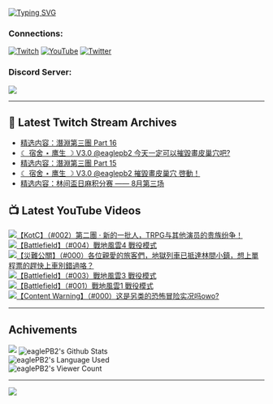 <!--### Hello people, I'm EaglePB2 - The one who building something for fun 👋
Thank you for standby for this profile.   
The purpose of this profile is coming soon.   
You may come back later, as you wish if this readme.md is updated.   -->

<a href="https://git.io/typing-svg"><img src="https://readme-typing-svg.herokuapp.com?font=Fira+Code&duration=1000&pause=5000&vCenter=true&random=false&width=500&lines=%F0%9F%91%8B+Hello+Everyone%2C+I'm+EaglePB2.;%F0%9F%99%87+Thank+you+for+stopping+by+my+profile.+;%F0%9F%94%AD+%3D%3D%3D%3D+%F0%9F%94%AD;%F0%9F%91%8B+%E4%BD%A0%E5%A5%BD%EF%BC%8C%E6%AD%A1%E8%BF%8E%E4%BE%86%E5%88%B0%E6%88%91%E7%9A%84%E4%BB%A3%E7%A2%BC%E5%BA%AB%E3%80%82;%F0%9F%99%87+%E6%84%9F%E8%AC%9D%E5%89%8D%E4%BE%86%E5%8F%83%E8%A7%80%E5%B0%8F%E5%B1%8B+owo~" alt="Typing SVG" /></a>

### Connections:

[![Twitch](https://img.shields.io/badge/Twitch-9347FF?style=flat-square&logo=twitch&logoColor=white)](https://www.twitch.tv/eaglepb2)
[![YouTube](https://img.shields.io/badge/YouTube-%23FF0000.svg?style=flat-square&logo=YouTube&logoColor=white)](https://www.youtube.com/eaglepb2)
[![Twitter](https://img.shields.io/badge/Twitter-%231DA1F2.svg?style=flat-square&logo=Twitter&logoColor=white)](https://twitter.com/eaglepb2)

### Discord Server:

[![](https://invidget.switchblade.xyz/qKrub9b?theme=dark&language=ch)](https://discord.gg/qKrub9b)

---

## 👾 Latest Twitch Stream Archives
<!-- TWITCH:START -->
- [精选内容：潛淵第三團 Part 16](https://www.twitch.tv/videos/2235124793)
- [☾ 宿舍 ⋆ 鹰生 ☽ V3.0 @eaglepb2 今天一定可以摧毀畫皮巢穴吧?](https://www.twitch.tv/videos/2232694715)
- [精选内容：潛淵第三團 Part 15](https://www.twitch.tv/videos/2231861463)
- [☾ 宿舍 ⋆ 鹰生 ☽ V3.0 @eaglepb2 摧毀畫皮巢穴 啓動！](https://www.twitch.tv/videos/2231752021)
- [精选内容：林间盃日麻积分赛 —— 8月第三场](https://www.twitch.tv/videos/2230695538)
<!-- TWITCH:END -->



## 📺 Latest YouTube Videos
<!-- YOUTUBE:START -->
<!-- YOUTUBE:END -->

<!-- BEGIN YOUTUBE-CARDS -->
<a href="https://www.youtube.com/watch?v=Ml4s0w-7Y5k">
  <picture>
    <source media="(prefers-color-scheme: dark)" srcset="https://ytcards.demolab.com/?id=Ml4s0w-7Y5k&title=%E3%80%90KotC%E3%80%91%EF%BC%88%23002%EF%BC%89%E7%AC%AC%E4%BA%8C%E5%9C%98+%C2%B7+%E6%96%B0%E7%9A%84%E4%B8%80%E6%89%B9%E4%BA%BA%EF%BC%8CTRPG%E4%B8%8E%E5%85%B6%E4%BB%96%E6%BC%94%E5%91%98%E7%9A%84%E8%B4%B5%E6%97%8F%E7%BA%B7%E4%BA%89%EF%BC%81&lang=zh&timestamp=1724819442&background_color=%230d1117&title_color=%23ffffff&stats_color=%23dedede&max_title_lines=1&width=250&border_radius=5&duration=10679">
    <img src="https://ytcards.demolab.com/?id=Ml4s0w-7Y5k&title=%E3%80%90KotC%E3%80%91%EF%BC%88%23002%EF%BC%89%E7%AC%AC%E4%BA%8C%E5%9C%98+%C2%B7+%E6%96%B0%E7%9A%84%E4%B8%80%E6%89%B9%E4%BA%BA%EF%BC%8CTRPG%E4%B8%8E%E5%85%B6%E4%BB%96%E6%BC%94%E5%91%98%E7%9A%84%E8%B4%B5%E6%97%8F%E7%BA%B7%E4%BA%89%EF%BC%81&lang=zh&timestamp=1724819442&background_color=%23ffffff&title_color=%2324292f&stats_color=%2357606a&max_title_lines=1&width=250&border_radius=5&duration=10679" alt="【KotC】（#002）第二團 · 新的一批人，TRPG与其他演员的贵族纷争！" title="【KotC】（#002）第二團 · 新的一批人，TRPG与其他演员的贵族纷争！">
  </picture>
</a>
<a href="https://www.youtube.com/watch?v=yCC_U0qdnuY">
  <picture>
    <source media="(prefers-color-scheme: dark)" srcset="https://ytcards.demolab.com/?id=yCC_U0qdnuY&title=%E3%80%90Battlefield%E3%80%91%EF%BC%88%23004%EF%BC%89%E6%88%B0%E5%9C%B0%E9%A2%A8%E9%9B%B24+%E6%88%B0%E5%BD%B9%E6%A8%A1%E5%BC%8F&lang=zh&timestamp=1724743580&background_color=%230d1117&title_color=%23ffffff&stats_color=%23dedede&max_title_lines=1&width=250&border_radius=5&duration=22592">
    <img src="https://ytcards.demolab.com/?id=yCC_U0qdnuY&title=%E3%80%90Battlefield%E3%80%91%EF%BC%88%23004%EF%BC%89%E6%88%B0%E5%9C%B0%E9%A2%A8%E9%9B%B24+%E6%88%B0%E5%BD%B9%E6%A8%A1%E5%BC%8F&lang=zh&timestamp=1724743580&background_color=%23ffffff&title_color=%2324292f&stats_color=%2357606a&max_title_lines=1&width=250&border_radius=5&duration=22592" alt="【Battlefield】（#004）戰地風雲4 戰役模式" title="【Battlefield】（#004）戰地風雲4 戰役模式">
  </picture>
</a>
<a href="https://www.youtube.com/watch?v=B3TJaPqKcq4">
  <picture>
    <source media="(prefers-color-scheme: dark)" srcset="https://ytcards.demolab.com/?id=B3TJaPqKcq4&title=%E3%80%90%E7%81%BD%E9%9B%A3%E5%85%AC%E9%97%9C%E3%80%91%EF%BC%88%23000%EF%BC%89%E5%90%84%E4%BD%8D%E8%A6%AA%E6%84%9B%E7%9A%84%E6%97%85%E5%AE%A2%E5%80%91%EF%BC%8C%E5%9C%B0%E7%8D%84%E5%88%97%E8%BB%8A%E5%B7%B2%E6%8A%B5%E9%81%94%E6%9E%97%E9%96%93%E5%B0%8F%E9%8E%AE%EF%BC%8C%E6%83%B3%E4%B8%8A%E5%96%AE%E7%A8%8B%E7%A5%A8%E7%9A%84%E8%B6%95%E5%BF%AB%E4%B8%8A%E8%BB%8A%E5%88%A5%E9%8C%AF%E9%81%8E%E5%92%AF%EF%BC%9F&lang=zh&timestamp=1724648036&background_color=%230d1117&title_color=%23ffffff&stats_color=%23dedede&max_title_lines=1&width=250&border_radius=5&duration=19333">
    <img src="https://ytcards.demolab.com/?id=B3TJaPqKcq4&title=%E3%80%90%E7%81%BD%E9%9B%A3%E5%85%AC%E9%97%9C%E3%80%91%EF%BC%88%23000%EF%BC%89%E5%90%84%E4%BD%8D%E8%A6%AA%E6%84%9B%E7%9A%84%E6%97%85%E5%AE%A2%E5%80%91%EF%BC%8C%E5%9C%B0%E7%8D%84%E5%88%97%E8%BB%8A%E5%B7%B2%E6%8A%B5%E9%81%94%E6%9E%97%E9%96%93%E5%B0%8F%E9%8E%AE%EF%BC%8C%E6%83%B3%E4%B8%8A%E5%96%AE%E7%A8%8B%E7%A5%A8%E7%9A%84%E8%B6%95%E5%BF%AB%E4%B8%8A%E8%BB%8A%E5%88%A5%E9%8C%AF%E9%81%8E%E5%92%AF%EF%BC%9F&lang=zh&timestamp=1724648036&background_color=%23ffffff&title_color=%2324292f&stats_color=%2357606a&max_title_lines=1&width=250&border_radius=5&duration=19333" alt="【災難公關】（#000）各位親愛的旅客們，地獄列車已抵達林間小鎮，想上單程票的趕快上車別錯過咯？" title="【災難公關】（#000）各位親愛的旅客們，地獄列車已抵達林間小鎮，想上單程票的趕快上車別錯過咯？">
  </picture>
</a>
<a href="https://www.youtube.com/watch?v=Wp1iHACcz5Q">
  <picture>
    <source media="(prefers-color-scheme: dark)" srcset="https://ytcards.demolab.com/?id=Wp1iHACcz5Q&title=%E3%80%90Battlefield%E3%80%91%EF%BC%88%23003%EF%BC%89%E6%88%B0%E5%9C%B0%E9%A2%A8%E9%9B%B23+%E6%88%B0%E5%BD%B9%E6%A8%A1%E5%BC%8F&lang=zh&timestamp=1724569915&background_color=%230d1117&title_color=%23ffffff&stats_color=%23dedede&max_title_lines=1&width=250&border_radius=5&duration=18148">
    <img src="https://ytcards.demolab.com/?id=Wp1iHACcz5Q&title=%E3%80%90Battlefield%E3%80%91%EF%BC%88%23003%EF%BC%89%E6%88%B0%E5%9C%B0%E9%A2%A8%E9%9B%B23+%E6%88%B0%E5%BD%B9%E6%A8%A1%E5%BC%8F&lang=zh&timestamp=1724569915&background_color=%23ffffff&title_color=%2324292f&stats_color=%2357606a&max_title_lines=1&width=250&border_radius=5&duration=18148" alt="【Battlefield】（#003）戰地風雲3 戰役模式" title="【Battlefield】（#003）戰地風雲3 戰役模式">
  </picture>
</a>
<a href="https://www.youtube.com/watch?v=NeCovtBgpes">
  <picture>
    <source media="(prefers-color-scheme: dark)" srcset="https://ytcards.demolab.com/?id=NeCovtBgpes&title=%E3%80%90Battlefield%E3%80%91%EF%BC%88%23001%EF%BC%89%E6%88%B0%E5%9C%B0%E9%A2%A8%E9%9B%B21+%E6%88%B0%E5%BD%B9%E6%A8%A1%E5%BC%8F&lang=zh&timestamp=1724482726&background_color=%230d1117&title_color=%23ffffff&stats_color=%23dedede&max_title_lines=1&width=250&border_radius=5&duration=26141">
    <img src="https://ytcards.demolab.com/?id=NeCovtBgpes&title=%E3%80%90Battlefield%E3%80%91%EF%BC%88%23001%EF%BC%89%E6%88%B0%E5%9C%B0%E9%A2%A8%E9%9B%B21+%E6%88%B0%E5%BD%B9%E6%A8%A1%E5%BC%8F&lang=zh&timestamp=1724482726&background_color=%23ffffff&title_color=%2324292f&stats_color=%2357606a&max_title_lines=1&width=250&border_radius=5&duration=26141" alt="【Battlefield】（#001）戰地風雲1 戰役模式" title="【Battlefield】（#001）戰地風雲1 戰役模式">
  </picture>
</a>
<a href="https://www.youtube.com/watch?v=zjL8a-BCHIg">
  <picture>
    <source media="(prefers-color-scheme: dark)" srcset="https://ytcards.demolab.com/?id=zjL8a-BCHIg&title=%E3%80%90Content+Warning%E3%80%91%EF%BC%88%23000%EF%BC%89%E8%BF%99%E6%98%AF%E5%8F%A6%E7%B1%BB%E7%9A%84%E6%81%90%E6%80%96%E5%86%92%E9%99%A9%E5%AE%9E%E5%86%B5%E5%90%97owo%3F&lang=zh&timestamp=1724427891&background_color=%230d1117&title_color=%23ffffff&stats_color=%23dedede&max_title_lines=1&width=250&border_radius=5&duration=5132">
    <img src="https://ytcards.demolab.com/?id=zjL8a-BCHIg&title=%E3%80%90Content+Warning%E3%80%91%EF%BC%88%23000%EF%BC%89%E8%BF%99%E6%98%AF%E5%8F%A6%E7%B1%BB%E7%9A%84%E6%81%90%E6%80%96%E5%86%92%E9%99%A9%E5%AE%9E%E5%86%B5%E5%90%97owo%3F&lang=zh&timestamp=1724427891&background_color=%23ffffff&title_color=%2324292f&stats_color=%2357606a&max_title_lines=1&width=250&border_radius=5&duration=5132" alt="【Content Warning】（#000）这是另类的恐怖冒险实况吗owo?" title="【Content Warning】（#000）这是另类的恐怖冒险实况吗owo?">
  </picture>
</a>
<!-- END YOUTUBE-CARDS -->

---

## Achivements
[![](https://github-profile-trophy.vercel.app/?username=eaglepb2&theme=monokai&no-bg=true&&title=Repositories,Issues,Commit,MultiLanguage)](https://github.com/anuraghazra/github-readme-stats)
<img align="center" alt="eaglePB2's Github Stats" src="https://github-readme-stats.vercel.app/api?username=eaglePB2&show_icons=true&hide_border=true&theme=merko" />
<br>
<img align="center" alt="eaglePB2's Language Used" src="https://github-readme-stats.vercel.app/api/top-langs/?username=eaglePB2&show_icons=true&hide_border=true&theme=merko&layout=compact&langs_count=8" />
<br>
<img align="center" alt="eaglePB2's Viewer Count" src="https://visitcount.itsvg.in/api?id=eaglepb2&label=Profile%20Views&color=3&icon=5&pretty=true" />

<hr>

<!-- RANDOMQUOTE:START -->
![](https://quotes-github-readme.vercel.app/api?type=horizontal&theme=merko)
<!-- RANDOMQUOTE:END -->


<!--
       _____   _   _   _____       _____   _   _   ____   
      |_   _| | | | | |  ___|     |  ___| | \ | | |  _  \  
        | |   | |_| | | |___      | |___  |  \| | | | | | 
        | |   |  _  | |  ___|     |  ___| |     | | | | | 
        | |   | | | | | |___      | |___  | |\  | | |_| | 
        |_|   |_| |_| |_____|     |_____| |_| \_| |____ / 
      
-->
